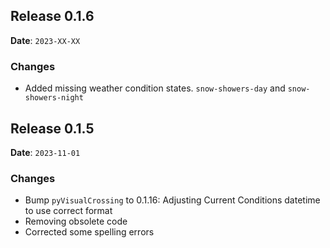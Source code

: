 ## Release 0.1.6

**Date**: `2023-XX-XX`

### Changes

- Added missing weather condition states. `snow-showers-day` and `snow-showers-night`

## Release 0.1.5

**Date**: `2023-11-01`

### Changes

- Bump `pyVisualCrossing` to 0.1.16: Adjusting Current Conditions datetime to use correct format
- Removing obsolete code
- Corrected some spelling errors